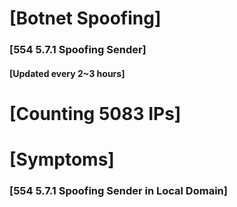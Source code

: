 # [Botnet Spoofing]
### [554 5.7.1 Spoofing Sender]
#### [Updated every 2~3 hours]

# [Counting 5083 IPs]

# [Symptoms] 
###   [554 5.7.1 Spoofing Sender in Local Domain]
